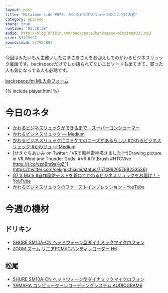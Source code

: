 ```yaml
---
layout: post
title: "Mitaimon-side #075: かわるビジネスリュックのここだけの話"
category: episode
share: true
runtime: "01:28:38"
audio: http://blog.drikin.com/backspace/backspace-mitaimon001.mp3
size: 53179997
soundcloud: 277954894
---
```


今回はみたいもん主催いしたにまさきさんをお迎えしてのかわるビジネスリュック裏話です。backspaceだけでしか語られてないエピソードも出てきて、買った人も気になってる人も必聴です。 

[backspace.fm ML入会フォーム](http://backspace.us11.list-manage.com/subscribe?u=09c933bd3997c1d16dbed156a&id=84b6529b91)

{% include player.html %}

# 今日のネタ

* [かわるビジネスリュックができるまで - スーパーコンシューマー](http://srcr.jp/013/)
* [かわるビジネスリュック — Medium](https://medium.com/tag/%E3%81%8B%E3%82%8F%E3%82%8B%E3%83%93%E3%82%B8%E3%83%8D%E3%82%B9%E3%83%AA%E3%83%A5%E3%83%83%E3%82%AF/latest)
* [かわるビジネスリュックにコミケでのニーズがあるらしい #かわるビジネスリュック #かわリュ — Medium](https://medium.com/@masakiishitani/%E3%81%8B%E3%82%8F%E3%82%8B%E3%83%93%E3%82%B8%E3%83%8D%E3%82%B9%E3%83%AA%E3%83%A5%E3%83%83%E3%82%AF%E3%81%AB%E3%82%B3%E3%83%9F%E3%82%B1%E3%83%8B%E3%83%BC%E3%82%BA%E3%81%8C%E3%81%82%E3%82%8B%E3%82%89%E3%81%97%E3%81%84-%E3%81%8B%E3%82%8F%E3%82%8B%E3%83%93%E3%82%B8%E3%83%8D%E3%82%B9%E3%83%AA%E3%83%A5%E3%83%83%E3%82%AF-%E3%81%8B%E3%82%8F%E3%83%AA%E3%83%A5-ad9188049951#.pqgeduuys)
* [せきぐちあいみ on Twitter: "VRで風神雷神描きました(^^)Drawing picture in VR.Wind and Thunder Gods. #VR #TiltBrush #HTCVive https://t.co/vzd8m9aKgZ"](https://twitter.com/sekiguchiaimi/status/757499265799233536)
* [G7 X Mark II自作風防テストを兼ねてかわるビジネスリュックをお届け！ - YouTube](https://www.youtube.com/watch?v=wKYX21gy_Bk)
* [かわるビジネスリュックのファーストインプレッション - YouTube](https://www.youtube.com/watch?v=Gs_E8XDImxE)

# 今週の機材

## ドリキン
* [SHURE  SM10A-CN ヘッドウォーン型ダイナミックマイクロフォン](http://amzn.to/1LXIGkV) 
* [ZOOM ズーム リニアPCM/ICハンディレコーダー H6](http://amzn.to/29BOo5n)

## 松尾
* [SHURE  SM10A-CN ヘッドウォーン型ダイナミックマイクロフォン](http://amzn.to/1LXIGkV) 
* [YAMAHA コンピューターレコーディングシステム AUDIOGRAM6](http://amzn.to/1Rsyq5W)
